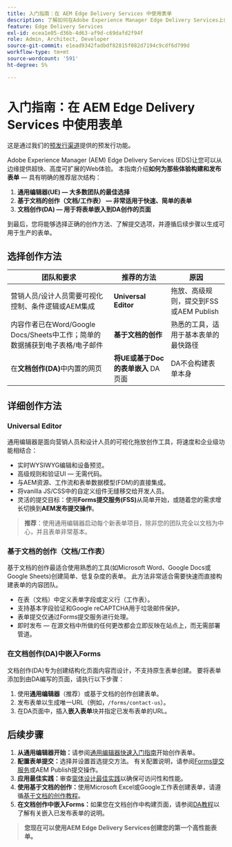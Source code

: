 ```yaml
---
title: 入门指南：在 AEM Edge Delivery Services 中使用表单
description: 了解如何在Adobe Experience Manager Edge Delivery Services上创建并提供高性能表单，重点使用通用编辑器创作方法。
feature: Edge Delivery Services
exl-id: ecea1e05-d36b-4d63-af9d-c69dafd2f94f
role: Admin, Architect, Developer
source-git-commit: e1ead9342fadbdf82815f082d7194c9cdf6d799d
workflow-type: tm+mt
source-wordcount: '591'
ht-degree: 5%

---
```



# 入门指南：在 AEM Edge Delivery Services 中使用表单

<span class="preview">这是通过我们的<a href="https://experienceleague.adobe.com/docs/experience-manager-cloud-service/content/release-notes/prerelease.html?lang=zh-hans#new-features">预发行渠道</a>提供的预发行功能。</span>

Adobe Experience Manager (AEM) Edge Delivery Services (EDS)让您可以从边缘提供超快、高度可扩展的Web体验。 本指南介绍&#x200B;**如何为那些体验构建和发布表单** — 具有明确的推荐层次结构：

1. **通用编辑器(UE) — 大多数团队的最佳选择**
2. **基于文档的创作（文档/工作表） — 非常适用于快速、简单的表单**
3. **文档创作(DA) — 用于将表单嵌入到DA创作的页面**

到最后，您将能够选择正确的创作方法、了解提交选项，并遵循后续步骤以生成可用于生产的表单。



## 选择创作方法

| 团队和要求 | 推荐的方法 | 原因 |
|--------------------|--------------------|-----|
| 营销人员/设计人员需要可视化控制、条件逻辑或AEM集成 | **Universal Editor** | 拖放、高级规则，提交到FSS或AEM Publish |
| 内容作者已在Word/Google Docs/Sheets中工作；简单的数据捕获到电子表格/电子邮件 | **基于文档的创作** | 熟悉的工具，适用于基本表单的最快路径 |
| 在&#x200B;**文档创作(DA)**&#x200B;中内置的网页 | **将UE或基于Doc的表单嵌入** DA页面 | DA不会构建表单本身 |


## 详细创作方法

### Universal Editor 

通用编辑器是面向营销人员和设计人员的可视化拖放创作工具，将速度和企业级功能相结合：

* 实时WYSIWYG编辑和设备预览。
* 高级规则和验证UI — 无需代码。
* 与AEM资源、工作流和表单数据模型(FDM)的直接集成。
* 将vanilla JS/CSS中的自定义组件无缝移交给开发人员。
* 灵活的提交目标：使用&#x200B;**Forms提交服务(FSS)**&#x200B;从简单开始，或随着您的需求增长切换到&#x200B;**AEM发布提交操作**。

> **推荐**：使用通用编辑器启动每个新表单项目，除非您的团队完全以文档为中心，并且表单非常基本。


### 基于文档的创作（文档/工作表）

基于文档的创作最适合使用熟悉的工具(如Microsoft Word、Google Docs或Google Sheets)创建简单、低复杂度的表单。 此方法非常适合需要快速而直接构建表单的内容团队。

* 在表（文档）中定义表单字段或定义行（工作表）。
* 支持基本字段验证和Google reCAPTCHA用于垃圾邮件保护。
* 表单提交仅通过Forms提交服务进行处理。
* 即时发布 — 在源文档中所做的任何更改都会立即反映在站点上，而无需部署管道。


### 在文档创作(DA)中嵌入Forms

文档创作(DA)专为创建结构化页面内容而设计，不支持原生表单创建。 要将表单添加到由DA编写的页面，请执行以下步骤：

1. 使用&#x200B;**通用编辑器**（推荐）或基于文档的创作创建表单。
2. 发布表单以生成唯一URL（例如，`/forms/contact-us`）。
3. 在DA页面中，插入&#x200B;**嵌入表单**&#x200B;块并指定已发布表单的URL。

<!-- 
## Feature Comparison

| Capability | Universal Editor | Document-Based | Document Authoring |
|------------|-----------------|----------------|--------------------|
| Visual drag-and-drop | ✅ | – | – |
| Advanced rules editor | ✅ | Limited | – |
| Attachments | ✅ | EA | – |
| reCAPTCHA Enterprise | ✅ | ✅ | Depends on embed |
| Submit to spreadsheet/email | ✅ (FSS) | ✅ (FSS) | Via embed |
| Submit to AEM workflows/FDM | ✅ | – | Via UE embed |
| Custom components (JS/CSS) | ✅ | ✅ | Via embed |
| Localization via Sites | ✅ | Manual | Via embed |

-->

## 后续步骤

1. **从通用编辑器开始：**&#x200B;请参阅[通用编辑器快速入门指南](/help/edge/docs/forms/universal-editor/overview-universal-editor-for-edge-delivery-services-for-forms.md)开始创作表单。
2. **配置表单提交：**&#x200B;选择并设置首选提交方法。 有关配置说明，请参阅[Forms提交服务](/help/edge/docs/forms/configure-submission-action-for-eds-forms.md)或AEM Publish提交操作。
3. **应用最佳实践：**&#x200B;审查[窗体设计最佳实践](/help/edge/docs/forms/universal-editor/best-practices-eds-forms.md)以确保可访问性和性能。
4. **使用基于文档的创作：**&#x200B;使用Microsoft Excel或Google工作表创建表单，请遵循[基于文档的创作教程](/help/edge/docs/forms/tutorial.md)。
5. **在文档创作中嵌入Forms：**&#x200B;如果您在文档创作中构建页面，请参阅[DA教程](https://www.aem.live/developer/da-tutorial)以了解有关嵌入已发布表单的说明。

> **您现在可以使用AEM Edge Delivery Services创建您的第一个高性能表单。**